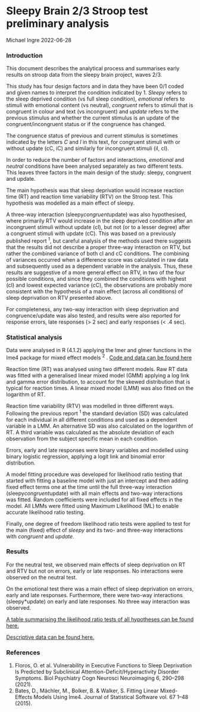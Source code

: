 # Sleepy Brain 2/3 Stroop test preliminary analysis

Michael Ingre
2022-06-28

### Introduction
This document describes the analytical process and summarises early results on stroop data from the sleepy brain project, waves 2/3.

This study has four design factors and in data they have been 0/1 coded and given names to interpret the condition indicated by 1. *Sleepy* refers to the sleep deprived condition (vs full sleep condition), *emotional* refers to stimuli with emotional content (vs neutral), *congruent* refers to stimuli that is congruent in colour and text (vs incongruent) and *update* refers to the previous stimulus and whether the current stimulus is an update of the congruent/incongruent status or if the congruence has changed. 

The congruence status of previous and current stimulus is sometimes indicated by the letters *C* and *I* in this text, for congruent stimuli with or without update (cC, iC) and similarly for incongruent stimuli (iI, cI).

In order to reduce the number of factors and interactions, *emotional* and *neutral* conditions have been analysed separately as two different tests. This leaves three factors in the main design of the study: sleepy, congruent and update.

The main hypothesis was that sleep deprivation would increase reaction time (RT) and reaction time variability (RTV) on the Stroop test. This hypothesis was modelled as a main effect of sleepy.

A three-way interaction (sleepy*congruent*update) was also hypothesised, where primarily RTV would increase in the sleep deprived condition after an incongruent stimuli without update (cI), but not (or to a lesser degree) after a congruent stimuli with update (cC). This was based on a previously published report <sup>1</sup>, but careful analysis of the methods used there suggests that the results did not describe a proper three-way interaction on RTV, but rather the combined variance of both cI and cC conditions. The combining of variances occurred when a difference score was calculated in raw data and subsequently used as a dependent variable in the analysis. Thus, these results are suggestive of a more general effect on RTV, in two of the four possible conditions, and since they combined the conditions with highest (cI) and lowest expected variance (cC), the observations are probably more consistent with the hypothesis of a main effect (across all conditions) of sleep deprivation on RTV presented above.

For completeness, any two-way interaction with sleep deprivation and congruence/update was also tested, and results were also reported for response errors, late responses (> 2 sec) and early responses (< .4 sec).

### Statistical analysis
Data were analysed in R (4.1.2) applying the lmer and glmer functions in the lme4 package for mixed effect models <sup>2</sup> . [Code and data can be found here](https://github.com/micing/sleepy_brain_stroop)

Reaction time (RT) was analysed using two different models. Raw RT data was fitted with a generalised linear mixed model (GMM) applying a log link and gamma error distribution, to account for the skewed distribution that is typical for reaction times. A linear mixed model (LMM) was also fitted on the logarithm of RT. 

Reaction time variability (RTV) was modelled in three different ways. Following the previous report <sup>1</sup> the standard deviation (SD) was calculated for each individual in all different conditions and used as a dependent variable in a LMM. An alternative SD was also calculated on the logarithm of RT. A third variable was calculated as the absolute deviation of each observation from the subject specific mean in each condition.

Errors, early and late responses were binary variables and modelled using binary logistic regression, applying a logit link and binomial error distribution.

A model fitting procedure was developed for likelihood ratio testing that started with fitting a baseline model with just an intercept and then adding fixed effect terms one at the time until the full three-way interaction (sleepy*congruent*update) with all main effects and two-way interactions was fitted. Random coefficients were included for all fixed effects in the model. All LMMs were fitted using Maximum Likelihood (ML) to enable accurate likelihood ratio testing.

Finally, one degree of freedom likelihood ratio tests were applied to test for the main (fixed) effect of *sleepy* and its two- and three-way interactions with *congruent* and *update*. 

### Results
For the neutral test, we observed main effects of sleep deprivation on RT and RTV but not on errors, early or late responses. No interactions were observed on the neutral test.

On the emotional test there was a main effect of sleep deprivation on errors, early and late responses. Furthermore, there were two-way interactions (sleepy*update) on early and late responses. No three way interaction was observed.

[A table summarising the likelihood ratio tests of all hypotheses can be found here.](https://github.com/micing/sleepy_brain_stroop/blob/master/tables/main_hypotheses_lr_test.tsv)

[Descriptive data can be found here.](https://github.com/micing/sleepy_brain_stroop/tree/master/figures)

### References
1.	Floros, O. et al. Vulnerability in Executive Functions to Sleep Deprivation Is Predicted by Subclinical Attention-Deficit/Hyperactivity Disorder Symptoms. Biol Psychiatry Cogn Neurosci Neuroimaging 6, 290–298 (2021).
2.	Bates, D., Mächler, M., Bolker, B. & Walker, S. Fitting Linear Mixed-Effects Models Using lme4. Journal of Statistical Software vol. 67 1–48 (2015).


